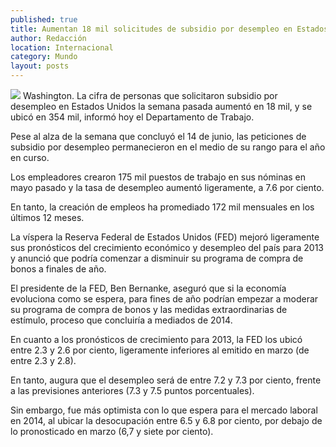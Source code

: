 ```yaml
---
published: true
title: Aumentan 18 mil solicitudes de subsidio por desempleo en Estados Unidos
author: Redacción
location: Internacional
category: Mundo
layout: posts
---
```


![](http://i.imgur.com/1fI1njgm.jpg)
Washington. La cifra de personas que solicitaron subsidio por desempleo en Estados Unidos la semana pasada aumentó en 18 mil, y se ubicó en 354 mil, informó hoy el Departamento de Trabajo.

Pese al alza de la semana que concluyó el 14 de junio, las peticiones de subsidio por desempleo permanecieron en el medio de su rango para el año en curso.

Los empleadores crearon 175 mil puestos de trabajo en sus nóminas en mayo pasado y la tasa de desempleo aumentó ligeramente, a 7.6 por ciento.

En tanto, la creación de empleos ha promediado 172 mil mensuales en los últimos 12 meses.

La víspera la Reserva Federal de Estados Unidos (FED) mejoró ligeramente sus pronósticos del crecimiento económico y desempleo del país para 2013 y anunció que podría comenzar a disminuir su programa de compra de bonos a finales de año.

El presidente de la FED, Ben Bernanke, aseguró que si la economía evoluciona como se espera, para fines de año podrían empezar a moderar su programa de compra de bonos y las medidas extraordinarias de estímulo, proceso que concluiría a mediados de 2014.

En cuanto a los pronósticos de crecimiento para 2013, la FED los ubicó entre 2.3 y 2.6 por ciento, ligeramente inferiores al emitido en marzo (de entre 2.3 y 2.8).

En tanto, augura que el desempleo será de entre 7.2 y 7.3 por ciento, frente a las previsiones anteriores (7.3 y 7.5 puntos porcentuales).

Sin embargo, fue más optimista con lo que espera para el mercado laboral en 2014, al ubicar la desocupación entre 6.5 y 6.8 por ciento, por debajo de lo pronosticado en marzo (6,7 y siete por ciento).
